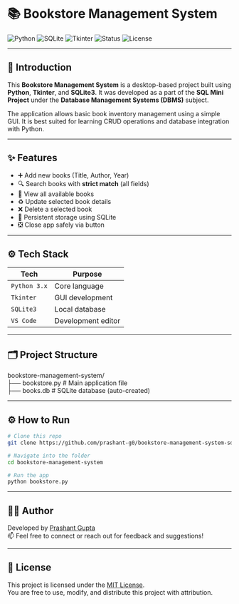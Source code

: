 # 📚 Bookstore Management System

![Python](https://img.shields.io/badge/Python-3.x-blue?style=flat-square&logo=python)
![SQLite](https://img.shields.io/badge/Database-SQLite3-lightgrey?style=flat-square&logo=sqlite)
![Tkinter](https://img.shields.io/badge/GUI-Tkinter-green?style=flat-square)
![Status](https://img.shields.io/badge/Project-Completed-brightgreen?style=flat-square)
![License](https://img.shields.io/github/license/prashant-g0/bookstore-management-system-sqlite3-mini-project?style=flat-square)

---

## 📌 Introduction

This **Bookstore Management System** is a desktop-based project built using **Python**, **Tkinter**, and **SQLite3**. It was developed as a part of the **SQL Mini Project** under the **Database Management Systems (DBMS)** subject.

The application allows basic book inventory management using a simple GUI. It is best suited for learning CRUD operations and database integration with Python.

---

## ✨ Features

- ➕ Add new books (Title, Author, Year)
- 🔍 Search books with **strict match** (all fields)
- 📄 View all available books
- ♻️ Update selected book details
- ❌ Delete a selected book
- 🔐 Persistent storage using SQLite
- ❎ Close app safely via button

---

## ⚙️ Tech Stack

| Tech         | Purpose            |
|--------------|--------------------|
| `Python 3.x` | Core language      |
| `Tkinter`    | GUI development    |
| `SQLite3`    | Local database     |
| `VS Code`    | Development editor |

---

## 🗂️ Project Structure  
bookstore-management-system/  
├── bookstore.py         # Main application file  
├── books.db             # SQLite database (auto-created)  

---  
## ⚙️ How to Run  

```bash  
# Clone this repo  
git clone https://github.com/prashant-g0/bookstore-management-system-sqlite3-mini-project.git  

# Navigate into the folder  
cd bookstore-management-system  

# Run the app  
python bookstore.py  
```
---

## 👨‍💻 Author  

Developed by [Prashant Gupta](https://github.com/prashant-g0)  
📫 Feel free to connect or reach out for feedback and suggestions!

---

## 📃 License

This project is licensed under the [MIT License](LICENSE).  
You are free to use, modify, and distribute this project with attribution.  

